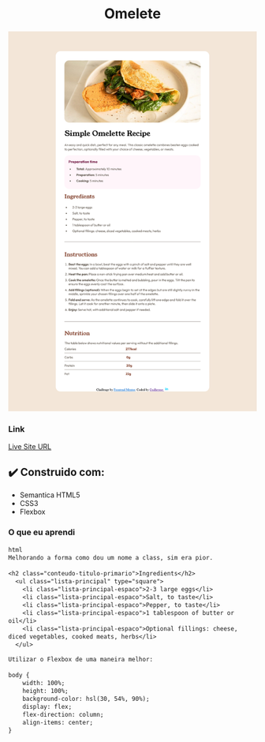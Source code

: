 <h1 align="center"> Omelete </h1>
<img src="design/pagina.png">

### Link
<p><a href="https://munizgdm.github.io/omelete/" target=""_blank>Live Site URL</a></p>

## ✔️ Construido com:

- Semantica HTML5
- CSS3
- Flexbox

### O que eu aprendi

```
html
Melhorando a forma como dou um nome a class, sim era pior.

<h2 class="conteudo-titulo-primario">Ingredients</h2>
  <ul class="lista-principal" type="square"> 
    <li class="lista-principal-espaco">2-3 large eggs</li>
    <li class="lista-principal-espaco">Salt, to taste</li>
    <li class="lista-principal-espaco">Pepper, to taste</li>
    <li class="lista-principal-espaco">1 tablespoon of butter or oil</li>
    <li class="lista-principal-espaco">Optional fillings: cheese, diced vegetables, cooked meats, herbs</li>
  </ul>
```

```
Utilizar o Flexbox de uma maneira melhor:

body {
    width: 100%;
    height: 100%;
    background-color: hsl(30, 54%, 90%);
    display: flex;
    flex-direction: column;
    align-items: center;
}
```
